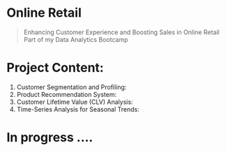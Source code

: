 # Online Retail
> Enhancing Customer Experience and Boosting Sales in Online Retail
Part of my Data Analytics Bootcamp

# Project Content:
  1. Customer Segmentation and Profiling:
  2. Product Recommendation System:
  3. Customer Lifetime Value (CLV) Analysis:
  4. Time-Series Analysis for Seasonal Trends:

# In progress ....
